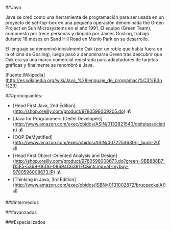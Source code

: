 ##Java

Java se creó como una herramienta de programación para ser usada en un proyecto de set-top-box en una pequeña operación denominada the Green Project en Sun Microsystems en el año 1991. El equipo (Green Team), compuesto por trece personas y dirigido por James Gosling, trabajó durante 18 meses en Sand Hill Road en Menlo Park en su desarrollo.

El lenguaje se denominó inicialmente Oak (por un roble que había fuera de la oficina de Gosling), luego pasó a denominarse Green tras descubrir que Oak era ya una marca comercial registrada para adaptadores de tarjetas gráficas y finalmente se renombró a Java.

[Fuente:Wikipedia] (http://es.wikipedia.org/wiki/Java_%28lenguaje_de_programaci%C3%B3n%29)


###principiantes:
* [Head First Java, 2nd Edition] (http://shop.oreilly.com/product/9780596009205.do) :moneybag:
* [Java for Programmers (Deitel Developer)] (http://www.amazon.com/exec/obidos/ASIN/0132821540/deitelassociatin) :moneybag:
* [OOP DeMystified] (http://www.amazon.com/exec/obidos/ASIN/0072253630/jr_bunk-20) :moneybag:
* [Head First Object-Oriented Analysis and Design] (http://shop.oreilly.com/product/9780596008673.do?green=9BB888B7-D5E5-5369-06D6-08694C6381EC&intcmp=af-mybuy-9780596008673.IP) :moneybag:
* [Thinking in Java, 3rd Edition] (http://www.amazon.com/exec/obidos/ISBN=0131002872/bruceeckelA/) :moneybag:

###intermedios


###avanzados


###Especializados


